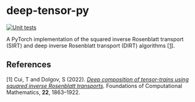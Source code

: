 # deep-tensor-py

[![Unit tests](https://github.com/alexgdebeer/deep-tensor-py/actions/workflows/run_tests.yaml/badge.svg)](https://github.com/alexgdebeer/deep-tensor-py/actions/workflows/run_tests.yaml)

A PyTorch implementation of the squared inverse Rosenblatt transport (SIRT) and deep inverse Rosenblatt transport (DIRT) algorithms [[1](#1)].

## References

[<a id="1">1</a>] 
Cui, T and Dolgov, S (2022). 
*[Deep composition of tensor-trains using squared inverse Rosenblatt transports](https://doi.org/10.1007/s10208-021-09537-5).* 
Foundations of Computational Mathematics, **22**, 1863–1922.
